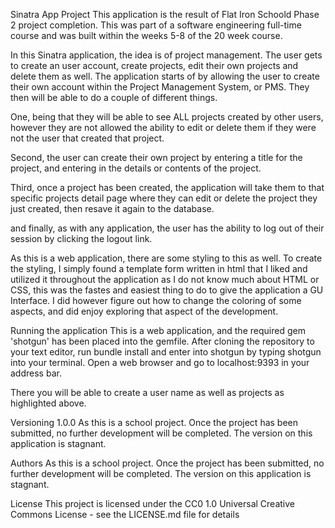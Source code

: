 Sinatra App Project
  This application is the result of Flat Iron Schoold Phase 2 project completion. This was part of a software engineering full-time course and was built within the weeks 5-8 of the 20 week course. 

  In this Sinatra application, the idea is of project management. The user gets to create an user account, create projects, edit their own projects and delete them as well. The application starts of by allowing the user to create their own account within the Project Management System, or PMS. They then will be able to do a couple of different things. 

  One, being that they will be able to see ALL projects created by other users, however they are not allowed the ability to edit or delete them if they were not the user that created that project. 

  Second, the user can create their own project by entering a title for the project, and entering in the details or contents of the project. 
  
  Third, once a project has been created, the application will take them to that specific projects detail page where they can edit or delete the project they just created, then resave it again to the database. 

  and finally, as with any application, the user has the ability to log out of their session by clicking the logout link. 

  As this is a web application, there are some styling to this as well. To create the styling, I simply found a template form written in html that I liked and utilized it throughout the application as I do not know much about HTML or CSS, this was the fastes and easiest thing to do to give the application a GU Interface. I did however figure out how to change the coloring of some aspects, and did enjoy exploring that aspect of the development. 

Running the application
  This is a web application, and the required gem 'shotgun' has been placed into the gemfile. After cloning the repository to your text editor, run bundle install and enter into shotgun by typing shotgun into your terminal. Open a web browser and go to localhost:9393 in your address bar. 

  There you will be able to create a user name as well as projects as highlighted above. 

Versioning 1.0.0
  As this is a school project. Once the project has been submitted, no further development will be completed. The version on this application is stagnant.

Authors
  As this is a school project. Once the project has been submitted, no further development will be completed. The version on this application is stagnant.

License
  This project is licensed under the CC0 1.0 Universal Creative Commons License - see the LICENSE.md file for details


